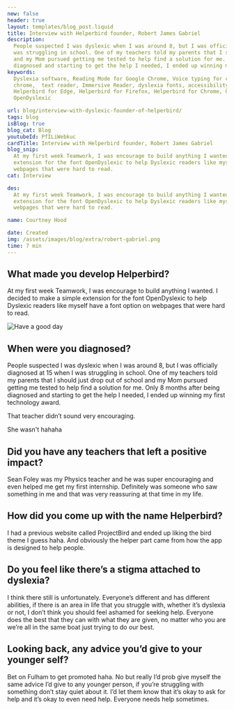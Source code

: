 ```yaml
---
new: false
header: true
layout: templates/blog_post.liquid
title: Interview with Helperbird founder, Robert James Gabriel
description:
  People suspected I was dyslexic when I was around 8, but I was officially diagnosed at 15 when I
  was struggling in school. One of my teachers told my parents that I should just drop out of school
  and my Mom pursued getting me tested to help find a solution for me. Only 8 months after being
  diagnosed and starting to get the help I needed, I ended up winning my first technology award.
keywords:
  Dyslexia software, Reading Mode for Google Chrome, Voice typing for chrome, Text to speech for
  chrome,  text reader, Immersive Reader, dyslexia fonts, accessibility software, dyslexia software,
  Helperbird for Edge, Helperbird for Firefox, Helperbird for Chrome, Opendyslexic for Chrome,
  OpenDyslexic

url: blog/interview-with-dyslexic-founder-of-helperbird/
tags: blog
isBlog: true
blog_cat: Blog
youtubeId: PfILiWebkuc
cardTitle: Interview with Helperbird founder, Robert James Gabriel
blog_snip:
  At my first week Teamwork, I was encourage to build anything I wanted. I decided to make a simple
  extension for the font OpenDyslexic to help Dyslexic readers like myself have a font option on
  webpages that were hard to read.
cat: Interview

des:
  At my first week Teamwork, I was encourage to build anything I wanted. I decided to make a simple
  extension for the font OpenDyslexic to help Dyslexic readers like myself have a font option on
  webpages that were hard to read.

name: Courtney Hood

date: Created
img: /assets/images/blog/extra/robert-gabriel.png
time: 7 min
---
```


## What made you develop Helperbird?

At my first week Teamwork, I was encourage to build anything I wanted. I decided to make a simple
extension for the font OpenDyslexic to help Dyslexic readers like myself have a font option on
webpages that were hard to read.

![Have a good day](/assets/images/blog/extra/robert-gabriel.png)

## When were you diagnosed?

People suspected I was dyslexic when I was around 8, but I was officially diagnosed at 15 when I was
struggling in school. One of my teachers told my parents that I should just drop out of school and
my Mom pursued getting me tested to help find a solution for me. Only 8 months after being diagnosed
and starting to get the help I needed, I ended up winning my first technology award.

That teacher didn’t sound very encouraging.

She wasn't hahaha

## Did you have any teachers that left a positive impact?

Sean Foley was my Physics teacher and he was super encouraging and even helped me get my first
internship. Definitely was someone who saw something in me and that was very reassuring at that time
in my life.

## How did you come up with the name Helperbird?

I had a previous website called ProjectBird and ended up liking the bird theme I guess haha. And
obviously the helper part came from how the app is designed to help people.

## Do you feel like there’s a stigma attached to dyslexia?

I think there still is unfortunately. Everyone’s different and has different abilities, if there is
an area in life that you struggle with, whether it’s dyslexia or not, I don’t think you should feel
ashamed for seeking help. Everyone does the best that they can with what they are given, no matter
who you are we’re all in the same boat just trying to do our best.

## Looking back, any advice you’d give to your younger self?

Bet on Fulham to get promoted haha. No but really I’d prob give myself the same advice I’d give to
any younger person, if you’re struggling with something don’t stay quiet about it. I’d let them know
that it’s okay to ask for help and it’s okay to even need help. Everyone needs help sometimes.
